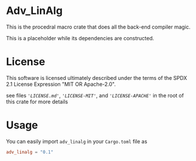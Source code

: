 # Adv_LinAlg
This is the procedral macro crate that does all the back-end compiler magic.

This is a placeholder while its dependencies are constructed.

# License
This software is licensed ultimately described under the terms of the SPDX 2.1 License Expression "MIT OR Apache-2.0".

see files *`'LICENSE.md'`*, *`'LICENSE-MIT'`*, and *`'LICENSE-APACHE'`* in the root of this crate for more details

# Usage
You can easily import `adv_linalg` in your `Cargo.toml` file as
```toml
adv_linalg = "0.1"
```
